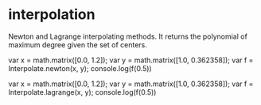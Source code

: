 # interpolation

Newton and Lagrange interpolating methods. It returns the polynomial of maximum degree given the set of centers. 

var x = math.matrix([0.0, 1.2]);
var y = math.matrix([1.0, 0.362358]);
var f = Interpolate.newton(x, y);
console.log(f(0.5))

var x = math.matrix([0.0, 1.2]);
var y = math.matrix([1.0, 0.362358]);
var f = Interpolate.lagrange(x, y);
console.log(f(0.5))



